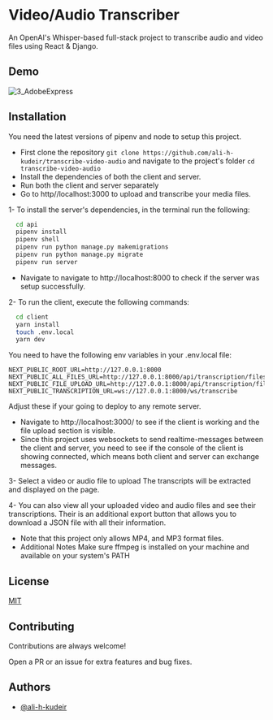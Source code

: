 
# Video/Audio Transcriber

An OpenAI's Whisper-based full-stack project to transcribe audio and video files using React & Django.


## Demo
![3_AdobeExpress](https://user-images.githubusercontent.com/119813438/213866747-c73d75d2-f7df-4446-8381-0d74a42ac681.gif)



## Installation

You need the latest versions of pipenv and node to setup this project.

- First clone the repository `git clone https://github.com/ali-h-kudeir/transcribe-video-audio` and navigate to the project's folder
`cd transcribe-video-audio`
- Install the dependencies of both the client and server.
- Run both the client and server separately
- Go to http//localhost:3000 to upload and transcribe your media files.


1- To install the server's dependencies, in the terminal run the following:

```bash
  cd api
  pipenv install
  pipenv shell 
  pipenv run python manage.py makemigrations
  pipenv run python manage.py migrate
  pipenv run server
```
- Navigate to navigate to http://localhost:8000 to check if the server was setup successfully.

2- To run the client, execute the following commands:

```bash
  cd client
  yarn install
  touch .env.local
  yarn dev
```

You need to have the following env variables in your .env.local file:
```
NEXT_PUBLIC_ROOT_URL=http://127.0.0.1:8000
NEXT_PUBLIC_ALL_FILES_URL=http://127.0.0.1:8000/api/transcription/files/
NEXT_PUBLIC_FILE_UPLOAD_URL=http://127.0.0.1:8000/api/transcription/files/
NEXT_PUBLIC_TRANSCRIPTION_URL=ws://127.0.0.1:8000/ws/transcribe
```

Adjust these if your going to deploy to any remote server.

- Navigate to http://localhost:3000/ to see if the client is working and the file upload section is visible.
- Since this project uses websockets to send realtime-messages between the client and server, you need to see if the console of the client is showing connected, which means both client and server can exchange messages.


3- Select a video or audio file to upload The transcripts will be extracted and displayed on the page.

4- You can also view all your uploaded video and audio files and see their transcriptions. Their is an additional export button that allows you to download a JSON file with all their information.

- Note that this project only allows MP4, and MP3 format files. 
- Additional Notes Make sure ffmpeg is installed on your machine and available on your system's PATH

## License

[MIT](https://choosealicense.com/licenses/mit/)


## Contributing

Contributions are always welcome!

Open a PR or an issue for extra features and bug fixes.

## Authors

- [@ali-h-kudeir](https://www.github.com/ali-h-kudeir)

